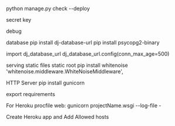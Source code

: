 python manage.py check --deploy

secret key

debug

database pip install dj-database-url 
pip install psycopg2-binary

 import dj_database_url 
 dj_database_url.config(conn_max_age=500)

serving static files 
static root 
pip install whitenoise 
'whitenoise.middleware.WhiteNoiseMiddleware',

HTTP Server pip install gunicorn

export requirements

For Heroku procfile 
web: gunicorn projectName.wsgi --log-file -

Create Heroku app and Add Allowed hosts